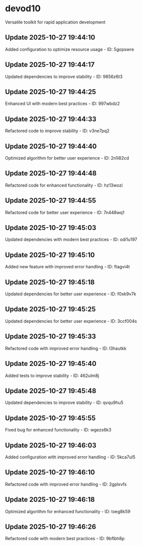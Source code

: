 # devod10
Versatile toolkit for rapid application development

## Update 2025-10-27 19:44:10
Added configuration to optimize resource usage - ID: 5gopswre


## Update 2025-10-27 19:44:17
Updated dependencies to improve stability - ID: 9856z6t3


## Update 2025-10-27 19:44:25
Enhanced UI with modern best practices - ID: 997wbdz2


## Update 2025-10-27 19:44:33
Refactored code to improve stability - ID: v3ne7pq2


## Update 2025-10-27 19:44:40
Optimized algorithm for better user experience - ID: 2n1i82cd


## Update 2025-10-27 19:44:48
Refactored code for enhanced functionality - ID: hz13wozi


## Update 2025-10-27 19:44:55
Refactored code for better user experience - ID: 7n448wq1


## Update 2025-10-27 19:45:03
Updated dependencies with modern best practices - ID: odi1u197


## Update 2025-10-27 19:45:10
Added new feature with improved error handling - ID: ftagvi4t


## Update 2025-10-27 19:45:18
Updated dependencies for better user experience - ID: f0xk9v7k


## Update 2025-10-27 19:45:25
Updated dependencies for better user experience - ID: 3ccf004s


## Update 2025-10-27 19:45:33
Refactored code with improved error handling - ID: l3hautkk


## Update 2025-10-27 19:45:40
Added tests to improve stability - ID: 462ulm8j


## Update 2025-10-27 19:45:48
Updated dependencies to improve stability - ID: qvqu9hu5


## Update 2025-10-27 19:45:55
Fixed bug for enhanced functionality - ID: wgezs6k3


## Update 2025-10-27 19:46:03
Added configuration with improved error handling - ID: 5kca7ul5


## Update 2025-10-27 19:46:10
Refactored code with improved error handling - ID: 2gplxvfs


## Update 2025-10-27 19:46:18
Optimized algorithm for enhanced functionality - ID: txeg8k59


## Update 2025-10-27 19:46:26
Refactored code with modern best practices - ID: 9bflbh8p

